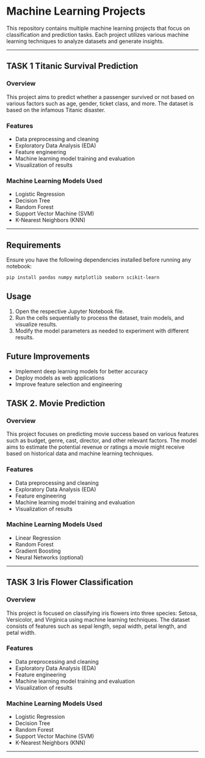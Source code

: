 # Machine Learning Projects

This repository contains multiple machine learning projects that focus on classification and prediction tasks. Each project utilizes various machine learning techniques to analyze datasets and generate insights.

---
## TASK 1 Titanic Survival Prediction

### Overview
This project aims to predict whether a passenger survived or not based on various factors such as age, gender, ticket class, and more. The dataset is based on the infamous Titanic disaster.

### Features
- Data preprocessing and cleaning
- Exploratory Data Analysis (EDA)
- Feature engineering
- Machine learning model training and evaluation
- Visualization of results

### Machine Learning Models Used
- Logistic Regression
- Decision Tree
- Random Forest
- Support Vector Machine (SVM)
- K-Nearest Neighbors (KNN)

---

## Requirements
Ensure you have the following dependencies installed before running any notebook:

```bash
pip install pandas numpy matplotlib seaborn scikit-learn
```

## Usage
1. Open the respective Jupyter Notebook file.
2. Run the cells sequentially to process the dataset, train models, and visualize results.
3. Modify the model parameters as needed to experiment with different results.

## Future Improvements
- Implement deep learning models for better accuracy
- Deploy models as web applications
- Improve feature selection and engineering

## TASK 2. Movie Prediction

### Overview
This project focuses on predicting movie success based on various features such as budget, genre, cast, director, and other relevant factors. The model aims to estimate the potential revenue or ratings a movie might receive based on historical data and machine learning techniques.

### Features
- Data preprocessing and cleaning
- Exploratory Data Analysis (EDA)
- Feature engineering
- Machine learning model training and evaluation
- Visualization of results

### Machine Learning Models Used
- Linear Regression
- Random Forest
- Gradient Boosting
- Neural Networks (optional)

---

## TASK 3 Iris Flower Classification

### Overview
This project is focused on classifying iris flowers into three species: Setosa, Versicolor, and Virginica using machine learning techniques. The dataset consists of features such as sepal length, sepal width, petal length, and petal width.

### Features
- Data preprocessing and cleaning
- Exploratory Data Analysis (EDA)
- Feature engineering
- Machine learning model training and evaluation
- Visualization of results

### Machine Learning Models Used
- Logistic Regression
- Decision Tree
- Random Forest
- Support Vector Machine (SVM)
- K-Nearest Neighbors (KNN)

---


